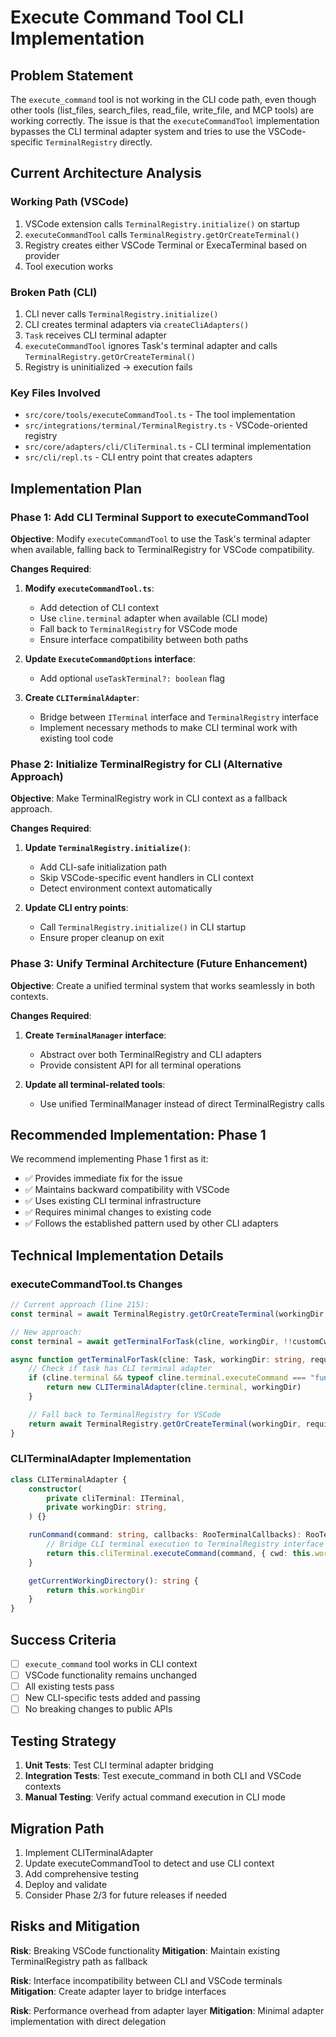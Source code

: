 # Execute Command Tool CLI Implementation

## Problem Statement

The `execute_command` tool is not working in the CLI code path, even though other tools (list_files, search_files, read_file, write_file, and MCP tools) are working correctly. The issue is that the `executeCommandTool` implementation bypasses the CLI terminal adapter system and tries to use the VSCode-specific `TerminalRegistry` directly.

## Current Architecture Analysis

### Working Path (VSCode)

1. VSCode extension calls `TerminalRegistry.initialize()` on startup
2. `executeCommandTool` calls `TerminalRegistry.getOrCreateTerminal()`
3. Registry creates either VSCode Terminal or ExecaTerminal based on provider
4. Tool execution works

### Broken Path (CLI)

1. CLI never calls `TerminalRegistry.initialize()`
2. CLI creates terminal adapters via `createCliAdapters()`
3. `Task` receives CLI terminal adapter
4. `executeCommandTool` ignores Task's terminal adapter and calls `TerminalRegistry.getOrCreateTerminal()`
5. Registry is uninitialized → execution fails

### Key Files Involved

- `src/core/tools/executeCommandTool.ts` - The tool implementation
- `src/integrations/terminal/TerminalRegistry.ts` - VSCode-oriented registry
- `src/core/adapters/cli/CliTerminal.ts` - CLI terminal implementation
- `src/cli/repl.ts` - CLI entry point that creates adapters

## Implementation Plan

### Phase 1: Add CLI Terminal Support to executeCommandTool

**Objective**: Modify `executeCommandTool` to use the Task's terminal adapter when available, falling back to TerminalRegistry for VSCode compatibility.

**Changes Required**:

1. **Modify `executeCommandTool.ts`**:

    - Add detection of CLI context
    - Use `cline.terminal` adapter when available (CLI mode)
    - Fall back to `TerminalRegistry` for VSCode mode
    - Ensure interface compatibility between both paths

2. **Update `ExecuteCommandOptions` interface**:

    - Add optional `useTaskTerminal?: boolean` flag

3. **Create `CLITerminalAdapter`**:
    - Bridge between `ITerminal` interface and `TerminalRegistry` interface
    - Implement necessary methods to make CLI terminal work with existing tool code

### Phase 2: Initialize TerminalRegistry for CLI (Alternative Approach)

**Objective**: Make TerminalRegistry work in CLI context as a fallback approach.

**Changes Required**:

1. **Update `TerminalRegistry.initialize()`**:

    - Add CLI-safe initialization path
    - Skip VSCode-specific event handlers in CLI context
    - Detect environment context automatically

2. **Update CLI entry points**:
    - Call `TerminalRegistry.initialize()` in CLI startup
    - Ensure proper cleanup on exit

### Phase 3: Unify Terminal Architecture (Future Enhancement)

**Objective**: Create a unified terminal system that works seamlessly in both contexts.

**Changes Required**:

1. **Create `TerminalManager` interface**:

    - Abstract over both TerminalRegistry and CLI adapters
    - Provide consistent API for all terminal operations

2. **Update all terminal-related tools**:
    - Use unified TerminalManager instead of direct TerminalRegistry calls

## Recommended Implementation: Phase 1

We recommend implementing Phase 1 first as it:

- ✅ Provides immediate fix for the issue
- ✅ Maintains backward compatibility with VSCode
- ✅ Uses existing CLI terminal infrastructure
- ✅ Requires minimal changes to existing code
- ✅ Follows the established pattern used by other CLI adapters

## Technical Implementation Details

### executeCommandTool.ts Changes

```typescript
// Current approach (line 215):
const terminal = await TerminalRegistry.getOrCreateTerminal(workingDir, !!customCwd, cline.taskId, terminalProvider)

// New approach:
const terminal = await getTerminalForTask(cline, workingDir, !!customCwd, terminalProvider)

async function getTerminalForTask(cline: Task, workingDir: string, requiredCwd: boolean, provider: string) {
	// Check if task has CLI terminal adapter
	if (cline.terminal && typeof cline.terminal.executeCommand === "function") {
		return new CLITerminalAdapter(cline.terminal, workingDir)
	}

	// Fall back to TerminalRegistry for VSCode
	return await TerminalRegistry.getOrCreateTerminal(workingDir, requiredCwd, cline.taskId, provider)
}
```

### CLITerminalAdapter Implementation

```typescript
class CLITerminalAdapter {
	constructor(
		private cliTerminal: ITerminal,
		private workingDir: string,
	) {}

	runCommand(command: string, callbacks: RooTerminalCallbacks): RooTerminalProcessResultPromise {
		// Bridge CLI terminal execution to TerminalRegistry interface
		return this.cliTerminal.executeCommand(command, { cwd: this.workingDir }, callbacks)
	}

	getCurrentWorkingDirectory(): string {
		return this.workingDir
	}
}
```

## Success Criteria

- [ ] `execute_command` tool works in CLI context
- [ ] VSCode functionality remains unchanged
- [ ] All existing tests pass
- [ ] New CLI-specific tests added and passing
- [ ] No breaking changes to public APIs

## Testing Strategy

1. **Unit Tests**: Test CLI terminal adapter bridging
2. **Integration Tests**: Test execute_command in both CLI and VSCode contexts
3. **Manual Testing**: Verify actual command execution in CLI mode

## Migration Path

1. Implement CLITerminalAdapter
2. Update executeCommandTool to detect and use CLI context
3. Add comprehensive testing
4. Deploy and validate
5. Consider Phase 2/3 for future releases if needed

## Risks and Mitigation

**Risk**: Breaking VSCode functionality
**Mitigation**: Maintain existing TerminalRegistry path as fallback

**Risk**: Interface incompatibility between CLI and VSCode terminals
**Mitigation**: Create adapter layer to bridge interfaces

**Risk**: Performance overhead from adapter layer
**Mitigation**: Minimal adapter implementation with direct delegation
